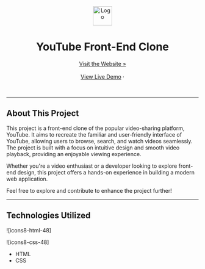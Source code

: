 <a name="readme-top"></a>
<br />
<div align="center">
  <a href="https://github.com/YourUsername/YouTube-Clone">
    <img src="![274049956-1bd7f49a-ca8b-481f-b208-4da9d35e65b7](https://github.com/harsh160311/Codeclause_youtube_clone/assets/82533066/7ebfd3e5-ab90-4ad8-a0fe-bc5681e70ce4)" alt="Logo" height="50">
  </a>
<h1> YouTube Front-End Clone
</h1>
<a href=" https://harsh160311.github.io/Codeclause_youtube_clone/">Visit the Website »</a>
<br >
  <br>
<a href=" https://harsh160311.github.io/Codeclause_youtube_clone/">View Live Demo</a>
·

  </p>
</div>
<br>


---

## About This Project

This project is a front-end clone of the popular video-sharing platform, YouTube. It aims to recreate the familiar and user-friendly interface of YouTube, allowing users to browse, search, and watch videos seamlessly. The project is built with a focus on intuitive design and smooth video playback, providing an enjoyable viewing experience.


Whether you're a video enthusiast or a developer looking to explore front-end design, this project offers a hands-on experience in building a modern web application.

Feel free to explore and contribute to enhance the project further!

---

## Technologies Utilized

![icons8-html-48]

![icons8-css-48]

- HTML
- CSS
